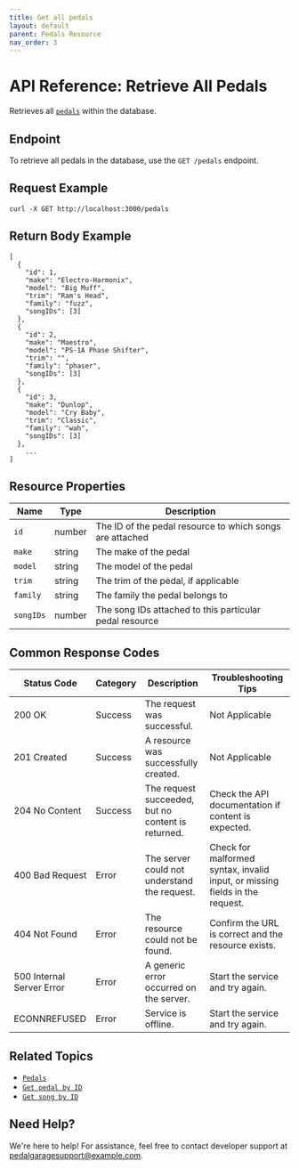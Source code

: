 ```yaml
---
title: Get all pedals
layout: default
parent: Pedals Resource
nav_order: 3
---
```


# API Reference: Retrieve All Pedals

Retrieves all [`pedals`](pg-resource-pedals.md) within the database.

## Endpoint

To retrieve all pedals in the database, use the `GET /pedals` endpoint.

## Request Example

```shell
curl -X GET http://localhost:3000/pedals
```

## Return Body Example

```shell
[
  {
    "id": 1, 
    "make": "Electro-Harmonix",
    "model": "Big Muff",
    "trim": "Ram's Head",
    "family": "fuzz",
    "songIDs": [3]
  },
  {
    "id": 2, 
    "make": "Maestro",
    "model": "PS-1A Phase Shifter",
    "trim": "",
    "family": "phaser", 
    "songIDs": [3]
  },
  {
    "id": 3, 
    "make": "Dunlop",
    "model": "Cry Baby",
    "trim": "Classic",
    "family": "wah", 
    "songIDs": [3]
  }, 
    ...
]
```

## Resource Properties

| Name | Type | Description |
| ------------- | ----------- | ----------- |
| `id` | number | The ID of the pedal resource to which songs are attached |
| `make` | string | The make of the pedal |
| `model` | string | The model of the pedal |
| `trim` | string | The trim of the pedal, if applicable |
| `family` | string | The family the pedal belongs to |
| `songIDs` | number | The song IDs attached to this particular pedal resource |

## Common Response Codes

| Status Code      | Category       | Description | Troubleshooting Tips |
|------------------|----------------|-------------|----------------------|
| 200 OK           | Success        | The request was successful. | Not Applicable |
| 201 Created      | Success        | A resource was successfully created. | Not Applicable |
| 204 No Content   | Success        | The request succeeded, but no content is returned. | Check the API documentation if content is expected. |
| 400 Bad Request  | Error   | The server could not understand the request. | Check for malformed syntax, invalid input, or missing fields in the request. |
| 404 Not Found    | Error   | The resource could not be found. | Confirm the URL is correct and the resource exists. |
| 500 Internal Server Error | Error | A generic error occurred on the server. | Start the service and try again. |
| ECONNREFUSED | Error | Service is offline. | Start the service and try again. |

## Related Topics

* [`Pedals`](pg-resource-pedals.md)
* [`Get pedal by ID`](pg-reference-get-pedal-by-id.md)
* [`Get song by ID`](pg-reference-get-song-by-id.md)

## Need Help?

We're here to help! For assistance, feel free to contact developer support at pedalgaragesupport@example.com.